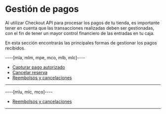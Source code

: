 # Gestión de pagos

Al utilizar Checkout API para procesar los pagos de tu tienda, es importante tener en cuenta que las transacciones realizadas deben ser gestionadas, con el fin de tener un mayor control financiero de las entradas en tu caja.

En esta sección encontrarás las principales formas de gestionar los pagos recibidos.

----[mla, mlm, mpe, mco, mlb, mlc]----
- [Capturar pago autorizado](/developers/es/docs/checkout-api/payment-management/capture-authorized-payment)
- [Cancelar reserva](/developers/es/docs/checkout-api/payment-management/cancel-reserve)
- [Reembolsos y cancelaciones](/developers/es/docs/checkout-api/payment-management/cancellations-and-refunds)

------------
----[mlu, mlc, mco]----
- [Reembolsos y cancelaciones](/developers/es/docs/checkout-api/payment-management/cancellations-and-refunds)

------------
